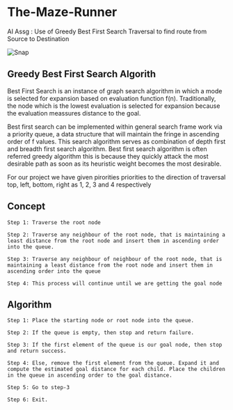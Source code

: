 # The-Maze-Runner
AI Assg : Use of Greedy Best First Search Traversal to find route from Source to Destination

![Snap](https://github.com/VedantKhairnar/The-Maze-Runner/blob/master/Maze.PNG)

## Greedy Best First Search Algorith
Best First Search is an instance of graph search algorithm in which a mode is selected for expansion based on evaluation function f(n). Traditionally, the node which is the lowest evaluation is selected for expansion because the evaluation meassures distance to the goal. 

Best first search can be implemented within general search frame work via a priority queue, a data structure that will maintain the fringe in ascending order of f values. This search algorithm serves as combination of depth first and breadth first search algorithm. Best first search algorithm is often referred greedy algorithm this is because they quickly attack the most desirable path as soon as its heuristic weight becomes the most desirable.

For our project we have given pirorities priorities to the direction of traversal top, left, bottom, right as 1, 2, 3 and 4 respectively

## Concept

    Step 1: Traverse the root node

    Step 2: Traverse any neighbour of the root node, that is maintaining a least distance from the root node and insert them in ascending order into the queue.

    Step 3: Traverse any neighbour of neighbour of the root node, that is maintaining a least distance from the root node and insert them in ascending order into the queue

    Step 4: This process will continue until we are getting the goal node


## Algorithm

    Step 1: Place the starting node or root node into the queue.

    Step 2: If the queue is empty, then stop and return failure.

    Step 3: If the first element of the queue is our goal node, then stop and return success.

    Step 4: Else, remove the first element from the queue. Expand it and compute the estimated goal distance for each child. Place the children in the queue in ascending order to the goal distance.

    Step 5: Go to step-3

    Step 6: Exit.


